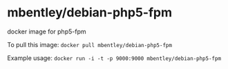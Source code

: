 mbentley/debian-php5-fpm
==================

docker image for php5-fpm

To pull this image:
`docker pull mbentley/debian-php5-fpm`

Example usage:
`docker run -i -t -p 9000:9000 mbentley/debian-php5-fpm`
